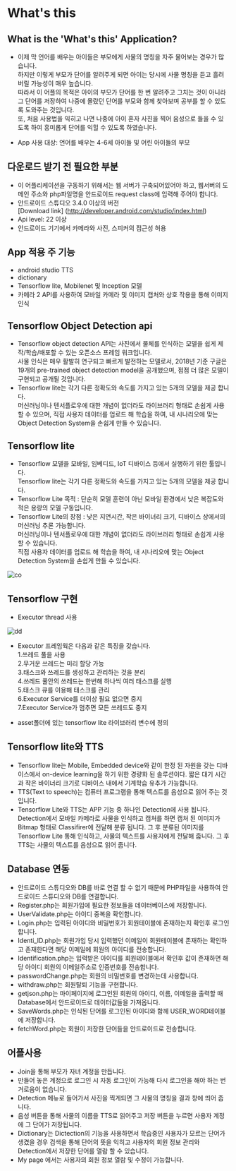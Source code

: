 # What's this  

## What is the 'What's this' Application?   

* 이제 막 언어를 배우는 아이들은 부모에게 사물의 명칭을 자주 물어보는 경우가 많습니다.  
하지만 이렇게 부모가 단어를 알려주게 되면 아이는 당시에 사물 명칭을 듣고 흘려 버릴 가능성이 매우 높습니다.  
따라서 이 어플의 목적은 아이의 부모가 단어를 한 번 알려주고 그치는 것이 아니라 그 단어를 저장하여 나중에 몰랐던 단어를 부모와 함께 찾아보며 공부를  할 수 있도록 도와주는 것입니다.  
또, 처음 사용법을 익히고 나면 나중에 아이 혼자 사진을 찍어 음성으로 들을 수 있도록 하여 흥미롭게 단어를 익힐 수 있도록 하였습니다.  

* App 사용 대상: 언어를 배우는 4-6세 아이들 및 어린 아이들의 부모 

## 다운로드 받기 전 필요한 부분  

* 이 어플리케이션을 구동하기 위해서는 웹 서버가 구축되어있어야 하고, 웹서버의 도메인 주소와 php파일명을 안드로이드 request class에 입력해 주어야 합니다.  
* 안드로이드 스튜디오 3.4.0 이상의 버전  
[Download link] (http://developer.android.com/studio/index.html)  
* Api level: 22 이상  
* 안드로이드 기기에서 카메라와 사진, 스피커의 접근성 허용  

## App 적용 주 기능  

* android studio TTS  
* dictionary  
* Tensorflow lite, Mobilenet 및 lnception 모델   
* 카메라 2 API를 사용하여 모바일 카메라 및 이미지 캡처와 상호 작용을 통해 이미지 인식  

## Tensorflow Object Detection api  

* Tensorflow object detection API는 사진에서 물체를 인식하는 모델을 쉽게 제작/학습/배포할 수 있는 오픈소스 프레임 워크입니다.  
  사물 인식은 매우 활발히 연구되고 빠르게 발전하는 모델로서, 2018년 기준 구글은 19개의 pre-trained object detection model을 공개했으며,  점점 더 많은 모델이 구현되고 공개될 것입니다.  
* Tensorflow lite는 각기 다른 정확도와 속도를 가지고 있는 5개의 모델을 제공 합니다.  
  머신러닝이나 텐서플로우에 대한 개념이 없더라도 라이브러리 형태로 손쉽게 사용할 수 있으며, 직접 사용자 데이터를 업로드 해 학습을 하여, 내 시나리오에 맞는 Object Detection System을 손쉽게 만들 수 있습니다.  
  
## Tensorflow lite  

* Tensorflow 모델을 모바일, 임베디드, IoT 디바이스 등에서 실행하기 위한 툴입니다.  
  Tensorflow lite는 각기 다른 정확도와 속도를 가지고 있는 5개의 모델을 제공 합니다.  
* Tensorflow Lite 목적 : 단순히 모델 훈련이 아닌 모바일 환경에서 낮은 복잡도와 적은 용량의 모델 구동입니다.  
* Tensorflow Lite의 장점 : 낮은 지연시간, 작은 바이너리 크기, 디바이스 상에서의 머신러닝 추론 가능합니다.  
머신러닝이나 텐서플로우에 대한 개념이 없더라도 라이브러리 형태로 손쉽게 사용할 수 있습니다.  
직접 사용자 데이터를 업로드 해 학습을 하여, 내 시나리오에 맞는 Object Detection System을 손쉽게 만들 수 있습니다.  

![co](https://user-images.githubusercontent.com/48505700/59355648-54c4b600-8d62-11e9-9b11-64ec2c4f1e4f.jpg)  
## Tensorflow 구현  

* Executor thread 사용  

![dd](https://user-images.githubusercontent.com/48505700/59356022-095ed780-8d63-11e9-856b-a5eaecd239f2.jpg)  
  
* Executor 프레임웍은 다음과 같은 특징을 갖습니다.  
1.쓰레드 풀을 사용  
2.무거운 쓰레드는 미리 할당 가능  
3.태스크와 쓰레드를 생성하고 관리하는 것을 분리  
4.쓰레드 풀안의 쓰레드는 한번해 하나씩 여러 태스크를 실행  
5.태스크 큐를 이용해 태스크를 관리  
6.Executor Service를 더이상 필요 없으면 중지  
7.Executor Service가 멈추면 모든 쓰레드도 중지  
  
* asset폴더에 있는 tensorflow lite 라이브러리 변수에 정의  


## Tensorflow lite와 TTS  

* Tensorflow lite는 Mobile, Embedded device와 같이 한정 된 자원을 갖는 디바이스에서 on-device learning을 하기 위한 경량화 된 솔루션이다. 짧은 대기 시간과 작은 바이너리 크기로 디바이스 내에서 기계학습 유추가 가능합니다.  
* TTS(Text to speech)는 컴퓨터 프로그램을 통해 텍스트를 음성으로 읽어 주는 것 입니다.  
* Tensorflow Lite와 TTS는 APP 기능 중 하나인 Detection에 사용 됩니다. Detection에서 모바일 카메라로 사물을 인식하고 캡처를 하면 캡처 된 이미지가 Bitmap 형태로 Classifirer에 전달해 분류 됩니다. 그 후 분류된 이미지를 Tensorflow Lite 통해 인식하고, 사물의 텍스트를 사용자에게 전달해 줍니다. 그 후 TTS는 사물의 텍스트를 음성으로 읽어 줍니다.  

## Database 연동  

* 안드로이드 스튜디오와 DB를 바로 연결 할 수 없기 때문에 PHP파일을 사용하여 안드로이드 스튜디오와 DB를 연결합니다.
* Register.php는 회원가입에 필요한 정보들을 데이터베이스에 저장합니다.  
* UserValidate.php는 아이디 중복을 확인합니다.  
* Login.php는 입력된 아이디와 비밀번호가 회원테이블에 존재하는지 확인후 로그인합니다.  
* Identi_ID.php는 회원가입 당시 입력했던 이메일이 회원테이블에 존재하는 확인하고 존재한다면 해당 이메일에 회원의 아이디를 전송합니다.  
* Identification.php는 입력받은 아이디를 회원테이블에서 확인후 값이 존재하면 해당 아이디 회원의 이메일주소로 인증번호를 전송합니다.  
* passwordChange.php는 회원의 비밀번호를 변경하는데 사용합니다.  
* withdraw.php는 회원탈퇴 기능을 구현합니다.  
* getjson.php는 마이페이지에 로그인된 회원의 아이디, 이름, 이메일을 출력할 때 Database에서 안드로이드로 데이터값들을 가져옵니다.  
* SaveWords.php는 인식된 단어를 로그인된 아이디와 함께 USER_WORD테이블에 저장합니다.  
* fetchWord.php는 회원이 저장한 단어들을 안드로이드로 전송합니다.

## 어플사용  

* Join을 통해 부모가 자녀 계정을 만듭니다.  
* 만들어 놓은 계정으로 로그인 시 자동 로그인이 가능해 다시 로그인을 해야 하는 번거로움이 없습니다.  
* Detection 메뉴로 들어가서 사진을 찍게되면 그 사물의 명칭을 결과 창에 띄어 줍니다.  
* 음성 버튼을 통해 사물의 이름을 TTS로 읽어주고 저장 버튼을 누르면 사용자 계정에 그 단어가 저장됩니다.  
* Dictionary는 Dictection의 기능을 사용하면서 학습중인 사용자가 모르는 단어가 생겼을 경우 검색을 통해 단어의 뜻을 익히고 사용자의 회원 정보 관리와 Detection에서 저장한 단어를 열람 할 수 있습니다.  
* My page 에서는 사용자의 회원 정보 열람 및 수정이 가능합니다.  
